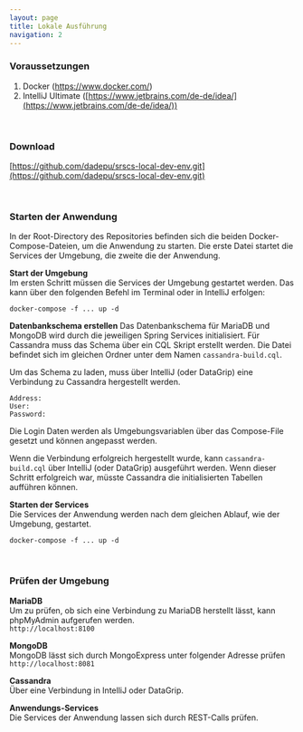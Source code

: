 ```yaml
---
layout: page
title: Lokale Ausführung
navigation: 2
---
```


### Voraussetzungen

1. Docker (https://www.docker.com/)
2. IntelliJ Ultimate ([https://www.jetbrains.com/de-de/idea/](https://www.jetbrains.com/de-de/idea/))

<br/>

### Download

[https://github.com/dadepu/srscs-local-dev-env.git](https://github.com/dadepu/srscs-local-dev-env.git)

<br/>

### Starten der Anwendung

In der Root-Directory des Repositories befinden sich die beiden Docker-Compose-Dateien, um die Anwendung zu starten. Die erste Datei startet die Services der Umgebung, die zweite die der Anwendung. 

**Start der Umgebung**  
Im ersten Schritt müssen die Services der Umgebung gestartet werden. Das kann über den folgenden Befehl im Terminal 
oder in IntelliJ erfolgen:

```
docker-compose -f ... up -d
```

**Datenbankschema erstellen**
Das Datenbankschema für MariaDB und MongoDB wird durch die jeweiligen Spring Services initialisiert. Für Cassandra muss das Schema über ein CQL Skript erstellt werden. Die Datei befindet sich im gleichen Ordner unter dem Namen `cassandra-build.cql`.

Um das Schema zu laden, muss über IntelliJ (oder DataGrip) eine Verbindung zu Cassandra hergestellt werden.

`Address:`  
`User:`  
`Password:`

Die Login Daten werden als Umgebungsvariablen über das Compose-File gesetzt und können angepasst werden.

Wenn die Verbindung erfolgreich hergestellt wurde, kann `cassandra-build.cql` über IntelliJ (oder DataGrip) ausgeführt werden. Wenn dieser Schritt erfolgreich war, müsste Cassandra die initialisierten Tabellen aufführen können.

**Starten der Services**  
Die Services der Anwendung werden nach dem gleichen Ablauf, wie der Umgebung, gestartet. 
```
docker-compose -f ... up -d
```

<br/>

### Prüfen der Umgebung

**MariaDB**  
Um zu prüfen, ob sich eine Verbindung zu MariaDB herstellt lässt, kann phpMyAdmin aufgerufen werden.  
`http://localhost:8100`

**MongoDB**  
MongoDB lässt sich durch MongoExpress unter folgender Adresse prüfen  
`http://localhost:8081`

**Cassandra**  
Über eine Verbindung in IntelliJ oder DataGrip.

**Anwendungs-Services**  
Die Services der Anwendung lassen sich durch REST-Calls prüfen.